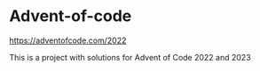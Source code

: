 # Advent-of-code

https://adventofcode.com/2022

This is a project with solutions for Advent of Code 2022 and 2023
